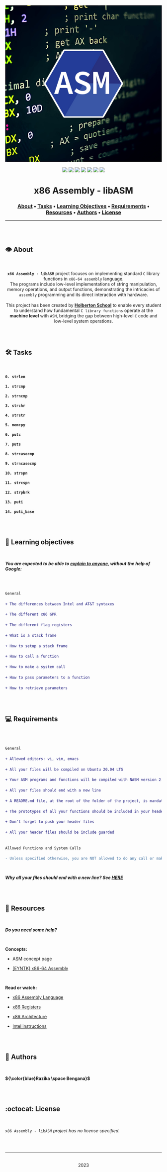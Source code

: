 <div align="center">
<br>

![libasm.png](README-image/libasm.png)

</div>



<p align="center">
<img src="https://img.shields.io/badge/-ASM-yellow">
<img src="https://img.shields.io/badge/-Linux-lightgrey">
<img src="https://img.shields.io/badge/-WSL-brown">
<img src="https://img.shields.io/badge/-Ubuntu%2020.04.4%20LTS-orange">
<img src="https://img.shields.io/badge/-JetBrains-blue">
<img src="https://img.shields.io/badge/-Holberton%20School-red">
<img src="https://img.shields.io/badge/License-not%20specified-brightgreen">
</p>


<h1 align="center"> x86 Assembly - libASM </h1>


<h3 align="center">
<a href="https://github.com/RazikaBengana/holbertonschool-system_linux/tree/main/libasm#eye-about">About</a> •
<a href="https://github.com/RazikaBengana/holbertonschool-system_linux/tree/main/libasm#hammer_and_wrench-tasks">Tasks</a> •
<a href="https://github.com/RazikaBengana/holbertonschool-system_linux/tree/main/libasm#memo-learning-objectives">Learning Objectives</a> •
<a href="https://github.com/RazikaBengana/holbertonschool-system_linux/tree/main/libasm#computer-requirements">Requirements</a> •
<a href="https://github.com/RazikaBengana/holbertonschool-system_linux/tree/main/libasm#mag_right-resources">Resources</a> •
<a href="https://github.com/RazikaBengana/holbertonschool-system_linux/tree/main/libasm#bust_in_silhouette-authors">Authors</a> •
<a href="https://github.com/RazikaBengana/holbertonschool-system_linux/tree/main/libasm#octocat-license">License</a>
</h3>

---

<!-- ------------------------------------------------------------------------------------------------- -->

<br>
<br>

## :eye: About

<br>

<div align="center">

**`x86 Assembly - libASM`** project focuses on implementing standard `C` library functions in `x86-64 assembly` language.
<br>
The programs include low-level implementations of string manipulation, memory operations, and output functions, demonstrating the intricacies of `assembly` programming and its direct interaction with hardware.
<br>
<br>
This project has been created by **[Holberton School](https://www.holbertonschool.com/about-holberton)** to enable every student to understand how fundamental `C library functions` operate at the **machine level** with `ASM`, bridging the gap between high-level `C` code and low-level system operations.

</div>

<br>
<br>

<!-- ------------------------------------------------------------------------------------------------- -->

## :hammer_and_wrench: Tasks

<br>

**`0. strlen`**

**`1. strcmp`**

**`2. strncmp`**

**`3. strchr`**

**`4. strstr`**

**`5. memcpy`**

**`6. putc`**

**`7. puts`**

**`8. strcasecmp`**

**`9. strncasecmp`**

**`10. strspn`**

**`11. strcspn`**

**`12. strpbrk`**

**`13. puti`**

**`14. puti_base`**

<br>
<br>

<!-- ------------------------------------------------------------------------------------------------- -->

## :memo: Learning objectives

<br>

**_You are expected to be able to [explain to anyone](https://fs.blog/feynman-learning-technique/), without the help of Google:_**

<br>

```diff

General

+ The differences between Intel and AT&T syntaxes

+ The different x86 GPR

+ The different flag registers

+ What is a stack frame

+ How to setup a stack frame

+ How to call a function

+ How to make a system call

+ How to pass parameters to a function

+ How to retrieve parameters

```

<br>
<br>

<!-- ------------------------------------------------------------------------------------------------- -->

## :computer: Requirements

<br>

```diff

General

+ Allowed editors: vi, vim, emacs

+ All your files will be compiled on Ubuntu 20.04 LTS

+ Your ASM programs and functions will be compiled with NASM version 2.14.02 using the flags -f elf64

+ All your files should end with a new line

+ A README.md file, at the root of the folder of the project, is mandatory

+ The prototypes of all your functions should be included in your header file called libasm.h

+ Don’t forget to push your header files

+ All your header files should be include guarded


Allowed Functions and System Calls

- Unless specified otherwise, you are NOT allowed to do any call or make any system call. It means you’re not allowed to use either the call nor the syscall instructions.

```

<br>

**_Why all your files should end with a new line? See [HERE](https://unix.stackexchange.com/questions/18743/whats-the-point-in-adding-a-new-line-to-the-end-of-a-file/18789)_**

<br>
<br>

<!-- ------------------------------------------------------------------------------------------------- -->

## :mag_right: Resources

<br>

**_Do you need some help?_**

<br>

**Concepts:**

* ASM concept page

* [[EYNTK] x86-64 Assembly](https://drive.google.com/file/d/12ateVUjBKT3exOK7-ScdUpqZD76-nFuV/view?usp=sharing)

<br>

**Read or watch:**

* [x86 Assembly Language](https://en.wikipedia.org/wiki/X86_assembly_language)

* [x86 Registers](https://en.wikipedia.org/wiki/X86#x86_registers)

* [x86 Architecture](https://en.wikibooks.org/wiki/X86_Assembly/X86_Architecture)

* [Intel instructions](https://stackoverflow.com/questions/17865156/where-can-i-find-a-list-of-x86-64-assembly-instructions)

<br>
<br>

<!-- ------------------------------------------------------------------------------------------------- -->

## :bust_in_silhouette: Authors

<br>

**${\color{blue}Razika \space Bengana}$**

<br>
<br>

<!-- ------------------------------------------------------------------------------------------------- -->

## :octocat: License

<br>

```x86 Assembly - libASM``` _project has no license specified._

<br>
<br>

---

<p align="center"><br>2023</p>